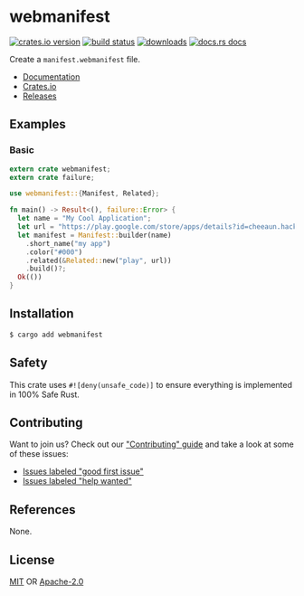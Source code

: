 # webmanifest
[![crates.io version][1]][2] [![build status][3]][4]
[![downloads][5]][6] [![docs.rs docs][7]][8]

Create a `manifest.webmanifest` file.

- [Documentation][8]
- [Crates.io][2]
- [Releases][releases]

## Examples
### Basic
```rust
extern crate webmanifest;
extern crate failure;

use webmanifest::{Manifest, Related};

fn main() -> Result<(), failure::Error> {
  let name = "My Cool Application";
  let url = "https://play.google.com/store/apps/details?id=cheeaun.hackerweb";
  let manifest = Manifest::builder(name)
    .short_name("my app")
    .color("#000")
    .related(&Related::new("play", url))
    .build()?;
  Ok(())
}
```

## Installation
```sh
$ cargo add webmanifest
```

## Safety
This crate uses ``#![deny(unsafe_code)]`` to ensure everything is implemented in
100% Safe Rust.

## Contributing
Want to join us? Check out our ["Contributing" guide][contributing] and take a
look at some of these issues:

- [Issues labeled "good first issue"][good-first-issue]
- [Issues labeled "help wanted"][help-wanted]

## References
None.

## License
[MIT](./LICENSE-MIT) OR [Apache-2.0](./LICENSE-APACHE)

[1]: https://img.shields.io/crates/v/webmanifest.svg?style=flat-square
[2]: https://crates.io/crates/webmanifest
[3]: https://img.shields.io/travis/chooxide/webmanifest.svg?style=flat-square
[4]: https://travis-ci.org/chooxide/webmanifest
[5]: https://img.shields.io/crates/d/webmanifest.svg?style=flat-square
[6]: https://crates.io/crates/webmanifest
[7]: https://img.shields.io/badge/docs-latest-blue.svg?style=flat-square
[8]: https://docs.rs/webmanifest

[releases]: https://github.com/chooxide/webmanifest/releases
[contributing]: https://github.com/chooxide/webmanifest/.github/CONTRIBUTING.md
[good-first-issue]: https://github.com/chooxide/webmanifest/labels/good%20first%20issue
[help-wanted]: https://github.com/chooxide/webmanifest/labels/help%20wanted
